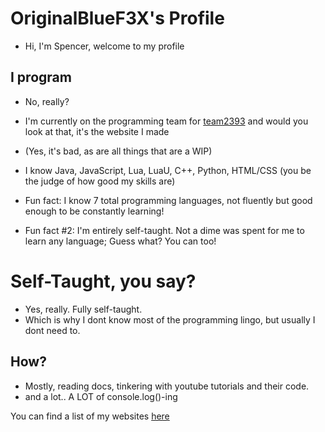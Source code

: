 # OriginalBlueF3X's Profile
- Hi, I'm Spencer, welcome to my profile

## I program
- No, really?
- I'm currently on the programming team for [team2393](https://team2393.com) and would you look at that, it's the website I made
- (Yes, it's bad, as are all things that are a WIP)

- I know Java, JavaScript, Lua, LuaU, C++, Python, HTML/CSS (you be the judge of how good my skills are)
- Fun fact: I know 7 total programming languages, not fluently but good enough to be constantly learning!
- Fun fact #2: I'm entirely self-taught. Not a dime was spent for me to learn any language; Guess what? You can too!

# Self-Taught, you say?
- Yes, really. Fully self-taught.
- Which is why I dont know most of the programming lingo, but usually I dont need to.

## How?
- Mostly, reading docs, tinkering with youtube tutorials and their code.
- and a lot.. A LOT of console.log()-ing


You can find a list of my websites [here](https://vixitythefox.xyz/?from=github)
